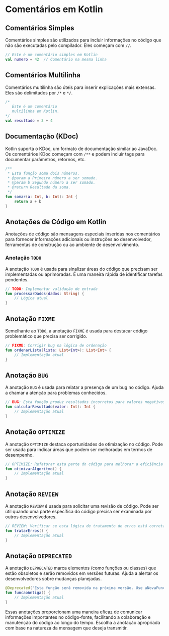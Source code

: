 # Comentários em Kotlin

## **Comentários Simples**
Comentários simples são utilizados para incluir informações no código que não são executadas pelo compilador. Eles começam com `//`.

```kotlin
// Este é um comentário simples em Kotlin
val numero = 42  // Comentário na mesma linha
```

## **Comentários Multilinha**
Comentários multilinha são úteis para inserir explicações mais extensas. Eles são delimitados por `/*` e `*/`.

```kotlin
/*
   Este é um comentário
   multilinha em Kotlin.
*/
val resultado = 3 + 4
```

## **Documentação (KDoc)**
Kotlin suporta o KDoc, um formato de documentação similar ao JavaDoc. Os comentários KDoc começam com `/**` e podem incluir tags para documentar parâmetros, retornos, etc.

```kotlin
/**
 * Esta função soma dois números.
 * @param a Primeiro número a ser somado.
 * @param b Segundo número a ser somado.
 * @return Resultado da soma.
 */
fun somar(a: Int, b: Int): Int {
    return a + b
}
```



## **Anotações de Código em Kotlin**

Anotações de código são mensagens especiais inseridas nos comentários para fornecer informações adicionais ou instruções ao desenvolvedor, ferramentas de construção ou ao ambiente de desenvolvimento. 

### **Anotação `TODO`**
A anotação `TODO` é usada para sinalizar áreas do código que precisam ser implementadas ou aprimoradas. É uma maneira rápida de identificar tarefas pendentes.

```kotlin
// TODO: Implementar validação de entrada
fun processarDados(dados: String) {
    // Lógica atual
}
```

## **Anotação `FIXME`**
Semelhante ao `TODO`, a anotação `FIXME` é usada para destacar código problemático que precisa ser corrigido.

```kotlin
// FIXME: Corrigir bug na lógica de ordenação
fun ordenarLista(lista: List<Int>): List<Int> {
    // Implementação atual
}
```

## **Anotação `BUG`**
A anotação `BUG` é usada para relatar a presença de um bug no código. Ajuda a chamar a atenção para problemas conhecidos.

```kotlin
// BUG: Esta função produz resultados incorretos para valores negativos
fun calcularResultado(valor: Int): Int {
    // Implementação atual
}
```

## **Anotação `OPTIMIZE`**
A anotação `OPTIMIZE` destaca oportunidades de otimização no código. Pode ser usada para indicar áreas que podem ser melhoradas em termos de desempenho.

```kotlin
// OPTIMIZE: Refatorar esta parte do código para melhorar a eficiência
fun otimizarAlgoritmo() {
    // Implementação atual
}
```

## **Anotação `REVIEW`**
A anotação `REVIEW` é usada para solicitar uma revisão de código. Pode ser útil quando uma parte específica do código precisa ser examinada por outros desenvolvedores.

```kotlin
// REVIEW: Verificar se esta lógica de tratamento de erros está correta
fun tratarErros() {
    // Implementação atual
}
```

## **Anotação `DEPRECATED`**
A anotação `DEPRECATED` marca elementos (como funções ou classes) que estão obsoletos e serão removidos em versões futuras. Ajuda a alertar os desenvolvedores sobre mudanças planejadas.

```kotlin
@Deprecated("Esta função será removida na próxima versão. Use aNovaFuncao() em vez disso.")
fun funcaoAntiga() {
    // Implementação atual
}
```

Essas anotações proporcionam uma maneira eficaz de comunicar informações importantes no código-fonte, facilitando a colaboração e manutenção do código ao longo do tempo. Escolha a anotação apropriada com base na natureza da mensagem que deseja transmitir.